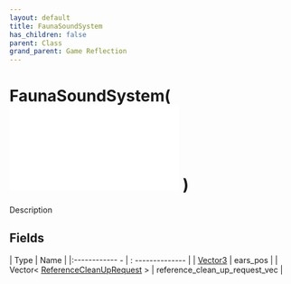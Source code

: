 ```yaml
---
layout: default
title: FaunaSoundSystem
has_children: false
parent: Class
grand_parent: Game Reflection
---
```

# FaunaSoundSystem( ![ System ](game-reflection/classes/system.md) )
Description 

## Fields
| Type | Name |
|:------------ - | : -------------- |
| [Vector3](game-reflection/classes/vector3.md) | ears_pos |
| Vector< [ReferenceCleanUpRequest](game-reflection/classes/reference_clean_up_request.md) > | reference_clean_up_request_vec |

